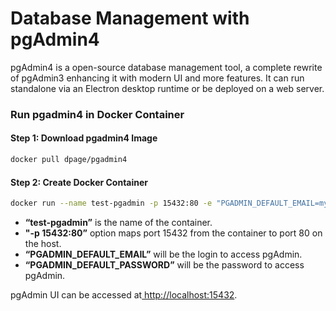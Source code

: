 # Database Management with pgAdmin4

pgAdmin4 is a open-source database management tool, a complete rewrite of pgAdmin3 enhancing it with modern UI and more features. It can run standalone via an Electron desktop runtime or be deployed on a web server.

### **Run pgadmin4 in Docker Container**

#### Step 1: Download pgadmin4 Image

```sh
docker pull dpage/pgadmin4
```

#### Step 2: Create Docker Container

```sh
docker run --name test-pgadmin -p 15432:80 -e "PGADMIN_DEFAULT_EMAIL=my_email@test.com" -e "PGADMIN_DEFAULT_PASSWORD=my_password" -d dpage/pgadmin4
```

* **“test-pgadmin”** is the name of the container.
* **"-p 15432:80”** option maps port 15432 from the container to port 80 on the host.
* **“PGADMIN\_DEFAULT\_EMAIL”** will be the login to access pgAdmin.
* **“PGADMIN\_DEFAULT\_PASSWORD”** will be the password to access pgAdmin.

pgAdmin UI can be accessed at[ http://localhost:15432](https://localhost:15432/).
